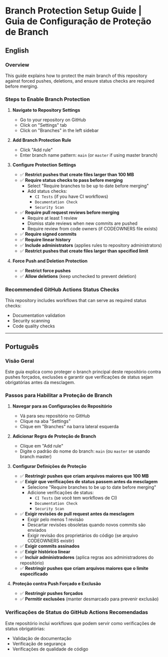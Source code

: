 # Branch Protection Setup Guide | Guia de Configuração de Proteção de Branch

## English

### Overview
This guide explains how to protect the main branch of this repository against forced pushes, deletions, and ensure status checks are required before merging.

### Steps to Enable Branch Protection

1. **Navigate to Repository Settings**
   - Go to your repository on GitHub
   - Click on "Settings" tab
   - Click on "Branches" in the left sidebar

2. **Add Branch Protection Rule**
   - Click "Add rule"
   - Enter branch name pattern: `main` (or `master` if using master branch)

3. **Configure Protection Settings**
   - ✅ **Restrict pushes that create files larger than 100 MB**
   - ✅ **Require status checks to pass before merging**
     - Select "Require branches to be up to date before merging"
     - Add status checks:
       - `CI Tests` (if you have CI workflows)
       - `Documentation Check`
       - `Security Scan`
   - ✅ **Require pull request reviews before merging**
     - Require at least 1 review
     - Dismiss stale reviews when new commits are pushed
     - Require review from code owners (if CODEOWNERS file exists)
   - ✅ **Require signed commits**
   - ✅ **Require linear history**
   - ✅ **Include administrators** (applies rules to repository administrators)
   - ✅ **Restrict pushes that create files larger than specified limit**

4. **Force Push and Deletion Protection**
   - ✅ **Restrict force pushes**
   - ✅ **Allow deletions** (keep unchecked to prevent deletion)

### Recommended GitHub Actions Status Checks
This repository includes workflows that can serve as required status checks:
- Documentation validation
- Security scanning
- Code quality checks

---

## Português

### Visão Geral
Este guia explica como proteger o branch principal deste repositório contra pushes forçados, exclusões e garantir que verificações de status sejam obrigatórias antes da mesclagem.

### Passos para Habilitar a Proteção de Branch

1. **Navegar para as Configurações do Repositório**
   - Vá para seu repositório no GitHub
   - Clique na aba "Settings"
   - Clique em "Branches" na barra lateral esquerda

2. **Adicionar Regra de Proteção de Branch**
   - Clique em "Add rule"
   - Digite o padrão do nome do branch: `main` (ou `master` se usando branch master)

3. **Configurar Definições de Proteção**
   - ✅ **Restringir pushes que criam arquivos maiores que 100 MB**
   - ✅ **Exigir que verificações de status passem antes da mesclagem**
     - Selecione "Require branches to be up to date before merging"
     - Adicione verificações de status:
       - `CI Tests` (se você tem workflows de CI)
       - `Documentation Check`
       - `Security Scan`
   - ✅ **Exigir revisões de pull request antes da mesclagem**
     - Exigir pelo menos 1 revisão
     - Descartar revisões obsoletas quando novos commits são enviados
     - Exigir revisão dos proprietários do código (se arquivo CODEOWNERS existir)
   - ✅ **Exigir commits assinados**
   - ✅ **Exigir histórico linear**
   - ✅ **Incluir administradores** (aplica regras aos administradores do repositório)
   - ✅ **Restringir pushes que criam arquivos maiores que o limite especificado**

4. **Proteção contra Push Forçado e Exclusão**
   - ✅ **Restringir pushes forçados**
   - ✅ **Permitir exclusões** (manter desmarcado para prevenir exclusão)

### Verificações de Status do GitHub Actions Recomendadas
Este repositório inclui workflows que podem servir como verificações de status obrigatórias:
- Validação de documentação
- Verificação de segurança
- Verificações de qualidade de código